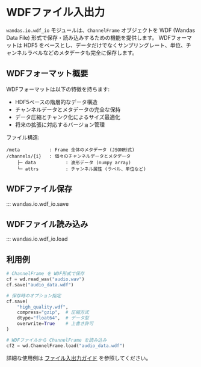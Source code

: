 # WDFファイル入出力

`wandas.io.wdf_io` モジュールは、`ChannelFrame` オブジェクトを WDF (Wandas Data File) 形式で保存・読み込みするための機能を提供します。
WDFフォーマットは HDF5 をベースとし、データだけでなくサンプリングレート、単位、チャンネルラベルなどのメタデータも完全に保存します。

## WDFフォーマット概要

WDFフォーマットは以下の特徴を持ちます:

- HDF5ベースの階層的なデータ構造
- チャンネルデータとメタデータの完全な保持
- データ圧縮とチャンク化によるサイズ最適化
- 将来の拡張に対応するバージョン管理

ファイル構造:

```
/meta           : Frame 全体のメタデータ (JSON形式)
/channels/{i}   : 個々のチャンネルデータとメタデータ
    ├─ data           : 波形データ (numpy array)
    └─ attrs          : チャンネル属性 (ラベル、単位など)
```

## WDFファイル保存

::: wandas.io.wdf_io.save

## WDFファイル読み込み

::: wandas.io.wdf_io.load

## 利用例

```python
# ChannelFrame を WDF形式で保存
cf = wd.read_wav("audio.wav")
cf.save("audio_data.wdf")

# 保存時のオプション指定
cf.save(
    "high_quality.wdf",
    compress="gzip",  # 圧縮方式
    dtype="float64",  # データ型
    overwrite=True    # 上書き許可
)

# WDFファイルから ChannelFrame を読み込み
cf2 = wd.ChannelFrame.load("audio_data.wdf")
```

詳細な使用例は [ファイル入出力ガイド](/how_to/file_io) を参照してください。
